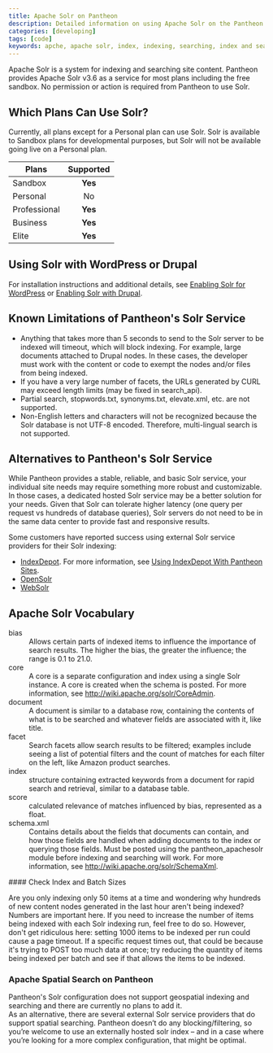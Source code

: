 ```yaml
---
title: Apache Solr on Pantheon
description: Detailed information on using Apache Solr on the Pantheon Website Management Platform.
categories: [developing]
tags: [code]
keywords: apche, apache solr, index, indexing, searching, index and search, indexing and searching, solr, how to enable solr, enable solr, solr api, indexserver solr, solr indexserver, solr api, enable solr search, apachesolr, apache solor search module, solr modules, configure solr,
---
```

Apache Solr is a system for indexing and searching site content. Pantheon provides Apache Solr v3.6 as a service for most plans including the free sandbox. No permission or action is required from Pantheon to use Solr.  

## Which Plans Can Use Solr?

Currently, all plans except for a Personal plan can use Solr. Solr is available to Sandbox plans for developmental purposes, but Solr will not be available going live on a Personal plan.

| Plans        | Supported
| ------------- |:-------------:|
| Sandbox      | **Yes** |
| Personal      | No      |
| Professional | **Yes**      |
| Business | **Yes**      |
| Elite | **Yes**      |


## Using Solr with WordPress or Drupal

For installation instructions and additional details, see [Enabling Solr for WordPress](/docs/wordpress-solr) or [Enabling Solr with Drupal](/docs/solr-drupal).

## Known Limitations of Pantheon's Solr Service

- Anything that takes more than 5 seconds to send to the Solr server to be indexed will timeout, which will block indexing. For example, large documents attached to Drupal nodes. In these cases, the developer must work with the content or code to exempt the nodes and/or files from being indexed.
- If you have a very large number of facets, the URLs generated by CURL may exceed length limits (may be fixed in search\_api).
-  Partial search, stopwords.txt, synonyms.txt, elevate.xml, etc. are not supported.
- Non-English letters and characters will not be recognized because the Solr database is not UTF-8 encoded.  Therefore, multi-lingual search is not supported.

## Alternatives to Pantheon's Solr Service

While Pantheon provides a stable, reliable, and basic Solr service, your individual site needs may require something more robust and customizable. In those cases, a dedicated hosted Solr service may be a better solution for your needs. Given that Solr can tolerate higher latency (one query per request vs hundreds of database queries), Solr servers do not need to be in the same data center to provide fast and responsive results.

Some customers have reported success using external Solr service providers for their Solr indexing:  

 - [IndexDepot](https://www.indexdepot.com/en/). For more information, see [Using IndexDepot With Pantheon Sites](/docs/indexdepot/).
 - [OpenSolr](https://opensolr.com/)
 - [WebSolr](https://websolr.com/)

## Apache Solr Vocabulary

<dl>
	<dt>bias</dt>
	<dd>Allows certain parts of indexed items to influence the importance of search results. The higher the bias, the greater the influence; the range is 0.1 to 21.0.</dd>
	<dt>core</dt>
	<dd>A core is a separate configuration and index using a single Solr instance. A core is created when the schema is posted. For more information, see <a href="http://wiki.apache.org/solr/CoreAdmin">http://wiki.apache.org/solr/CoreAdmin</a>.
</dd>
	<dt>document</dt>
	<dd>A document is similar to a database row, containing the contents of what is to be searched and whatever fields are associated with it, like title.</dd>
	<dt>facet</dt>
	<dd>Search facets allow search results to be filtered; examples include seeing a list of potential filters and the count of matches for each filter on the left, like Amazon product searches.</dd>
	<dt>index</dt>
	<dd>structure containing extracted keywords from a document for rapid search and retrieval, similar to a database table.</dd>
	<dt>score</dt>
	<dd>calculated relevance of matches influenced by bias, represented as a float.</dd>
	<dt>schema.xml</dt>
	<dd>Contains details about the fields that documents can contain, and how those fields are handled when adding documents to the index or querying those fields. Must be posted using the pantheon_apachesolr module before indexing and searching will work. For more information, see <a href="http://wiki.apache.org/solr/SchemaXml">http://wiki.apache.org/solr/SchemaXml</a>.
</dd>
</dl>
#### Check Index and Batch Sizes

Are you only indexing only 50 items at a time and wondering why hundreds of new content nodes generated in the last hour aren't being indexed? Numbers are important here. If you need to increase the number of items being indexed with each Solr indexing run, feel free to do so. However, don't get ridiculous here: setting 1000 items to be indexed per run could cause a page timeout. If a specific request times out, that could be because it's trying to POST too much data at once; try reducing the quantity of items being indexed per batch and see if that allows the items to be indexed.

### Apache Spatial Search on Pantheon

Pantheon's Solr configuration does not support geospatial indexing and searching and there are currently no plans to add it.  
As an alternative, there are several external Solr service providers that do support spatial searching. Pantheon doesn’t do any blocking/filtering, so you’re welcome to use an externally hosted solr index – and in a case where you’re looking for a more complex configuration, that might be optimal.

